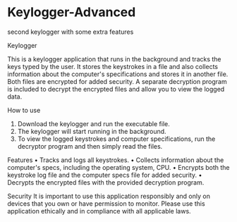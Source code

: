 # Keylogger-Advanced
second keylogger with some extra features

Keylogger

This is a keylogger application that runs in the background and tracks the keys typed by the user. It stores the keystrokes in a file and also collects information about the computer's specifications and stores it in another file. Both files are encrypted for added security.
A separate decryption program is included to decrypt the encrypted files and allow you to view the logged data.


How to use
1.	Download the keylogger and run the executable file.
2.	The keylogger will start running in the background.
3.	To view the logged keystrokes and computer specifications, run the decryptor program and then simply read the files.

Features
•	Tracks and logs all keystrokes.
•	Collects information about the computer's specs, including the operating system, CPU.
•	Encrypts both the keystroke log file and the computer specs file for added security.
•	Decrypts the encrypted files with the provided decryption program.


Security
It is important to use this application responsibly and only on devices that you own or have permission to monitor. Please use this application ethically and in compliance with all applicable laws.

